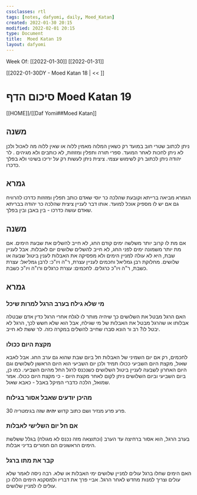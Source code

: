 ```yaml
---
cssclasses: rtl
tags: [notes, dafyomi, daily, Moed_Katan] 
created: 2022-01-30 20:15
modified: 2022-02-01 20:15
type: Document
title:  Moed Katan 19
layout: dafyomi
---
```

Week Of: [[2022-01-30]]
[[2022-01-31]]

[[2022-01-30DY - Moed Katan 18 | << ]] 

# סיכום הדף  Moed Katan 19

[[HOME]]/[[Daf Yomi##Moed Katan]]

## משנה
ניתן לכתוב שטרי חוב במועד רק כשאין המלוה מאמין ללוה או שאין ללוה מה לאכול ולכן לא ניתן לחכות לאחר המועד.
ספרי תורה ותפלין ומזוזות, לא כותבים ולא מגיהים . לר יהודה ניתן לכתוב רק לשימוש עצמי. 
ציצית ניתן לעשות רק על יריכו בשינוי ולא בפלך כדכרו.
## גמרא
הגמרא מביאה ברייתא וקובעת שהלכה כר יוסי שאדם כותב תפלין ומזוזות כדרכו להרוויח גם אם יש לו מספיק אוכל למועד.
אותו דבר לעניין ציצית שהלכה כר יהודה בבריתא שאדם עושה כדרכו - בין באבן ובין בפלך.
## משנה
אם מת לו קרוב יותר משלשה ימים קודם החג, לא חייב להשלים את שבעת הימים.
אם מת יותר משמונה ימים לפני החג, לא חייב להשלים שלושים יום לאבלות.
אבל לעניין שבת, היא לא עולה למניין הימים ולא מפסיקה את האבלות לענין ביטול שבעה או שלושים. 
מחלוקת רבן גמליאל וחכמים לעניין עצרת, ר"ה ויו"כ:
לרבן גמליאל: עצרת כשבת, ר"ה ויו"כ כרגלים.
לחכמים: עצרת כרגלים ורו"ה ויו"כ כשבת.
## גמרא
### מי שלא גילח בערב הרגל למרות שיכל 
האם הרגל מבטל את השלושים כך שיהיה מותר לו לגלח אחרי הרגל כדין אדם שבטלה אבלותו או שהרגל מבטל את האבלות של מי שגילח, אבל הוא שלא חשש לכך, הרגל לא יבטל לו?
רב ור הונא סברו שחייב להשלים במקרה כזה. לר ששת לא חייב.
### מקצת היום ככולו
לחכמים, רק אם יום השמיני של האבלות חל ביום שבת שהוא גם ערב החג. אבל לאבא שאול, מקצת היום השביעי ככולו תמיד ולכן יום השביעי הוא היום הראשון לשלושים וגם היום האחרון לשבעה לעניין ביטול השלושים כשנכנס לרגל החל מהיום השביעי. כמו כן, ביום השביעי וביום השלושים ניתן לקום לאחר מקצת היום - כי מקצת היום ככולו.
אמר שמואל, הלכה כדברי המיקל באבל - כאבא שאול.



### מהיכן יודעים שאבל אסור בגילוח
פרע פרע מנזיר ושם כתוב קדוש **יהיה** שזה בגימטריה 30.
### אם חל יום השלישי לאבלות
בערב הרגל, הוא אסור ברחיצה עד הערב (וכתוצאה מזה נכנס לא מגולח) בגלל ששלשת הימים הראשונים הם חמורים בדיני אבלות.
### קבר את מתו ברגל
האם הימים שחלו ברגל עולים למניין שלושים ימי האבלות או שלא. 
רבה ניסה לאמר שלא עולים וצריך למנות מחדש לאחר הרגל.
אביי פרך את דבריו ולמסקנא הימים הללו כן עולים לו למניין שלושים.
